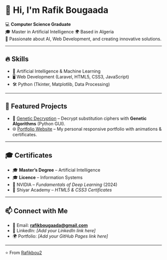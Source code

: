 # 👋 Hi, I'm Rafik Bougaada  

💻 **Computer Science Graduate**  
🎓 Master in Artificial Intelligence 
🌍 Based in Algeria  
🚀 Passionate about AI, Web Development, and creating innovative solutions.  

---

## 🔥 Skills
- 🤖 Artificial Intelligence & Machine Learning  
- 🖥️ Web Development (Laravel, HTML5, CSS3, JavaScript)  
- 🛠️ Python (Tkinter, Matplotlib, Data Processing)  

---

## 📂 Featured Projects
- 🔐 [Genetic Decryption](https://github.com/Rafikbou2/genetic-decryption) – Decrypt substitution ciphers with **Genetic Algorithms** (Python GUI).  
- 🌐 [Portfolio Website](https://github.com/Rafikbou2/portfolio) – My personal responsive portfolio with animations & certificates.  

---

## 🎓 Certificates
- 🎓 **Master’s Degree** – Artificial Intelligence 
- 🎓 **Licence** – Information Systems  
- 📜 NVIDIA – *Fundamentals of Deep Learning* (2024)  
- 📜 Shiyar Academy – *HTML5 & CSS3 Certificates*  

---

## 📫 Connect with Me
- 📧 Email: **rafikbougaada@gmail.com**  
- 💼 LinkedIn: *[Add your LinkedIn link here]*  
- 🌍 Portfolio: *[Add your GitHub Pages link here]*  

---
⭐️ From [Rafikbou2](https://github.com/Rafikbou2)

